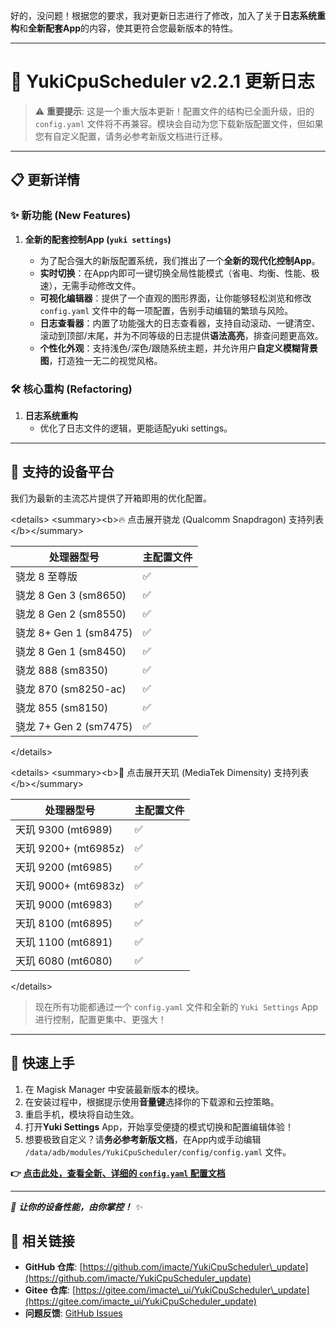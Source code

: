 好的，没问题！根据您的要求，我对更新日志进行了修改，加入了关于**日志系统重构**和**全新配套App**的内容，使其更符合您最新版本的特性。

-----

# 🚀 YukiCpuScheduler v2.2.1 更新日志

> ⚠️ **重要提示**: 这是一个重大版本更新！配置文件的结构已全面升级，旧的 `config.yaml` 文件将不再兼容。模块会自动为您下载新版配置文件，但如果您有自定义配置，请务必参考新版文档进行迁移。

-----

## 📋 更新详情

### ✨ **新功能 (New Features)**

1.  **全新的配套控制App (`yuki settings`)**

      * 为了配合强大的新版配置系统，我们推出了一个**全新的现代化控制App**。
      * **实时切换**：在App内即可一键切换全局性能模式（省电、均衡、性能、极速），无需手动修改文件。
      * **可视化编辑器**：提供了一个直观的图形界面，让你能够轻松浏览和修改 `config.yaml` 文件中的每一项配置，告别手动编辑的繁琐与风险。
      * **日志查看器**：内置了功能强大的日志查看器，支持自动滚动、一键清空、滚动到顶部/末尾，并为不同等级的日志提供**语法高亮**，排查问题更高效。
      * **个性化外观**：支持浅色/深色/跟随系统主题，并允许用户**自定义模糊背景图**，打造独一无二的视觉风格。

### 🛠️ **核心重构 (Refactoring)**

1.  **日志系统重构**
      * 优化了日志文件的逻辑，更能适配yuki settings。

-----

## 📱 支持的设备平台

我们为最新的主流芯片提供了开箱即用的优化配置。

\<details\>
\<summary\>\<b\>🔥 点击展开骁龙 (Qualcomm Snapdragon) 支持列表\</b\>\</summary\>

| 处理器型号 | 主配置文件 |
|---|---|
| 骁龙 8 至尊版 | ✅ |
| 骁龙 8 Gen 3 (sm8650) | ✅ |
| 骁龙 8 Gen 2 (sm8550) | ✅ |
| 骁龙 8+ Gen 1 (sm8475) | ✅ |
| 骁龙 8 Gen 1 (sm8450) | ✅ |
| 骁龙 888 (sm8350) | ✅ |
| 骁龙 870 (sm8250-ac) | ✅ |
| 骁龙 855 (sm8150) | ✅ |
| 骁龙 7+ Gen 2 (sm7475) | ✅ |

\</details\>

\<details\>
\<summary\>\<b\>💎 点击展开天玑 (MediaTek Dimensity) 支持列表\</b\>\</summary\>

| 处理器型号 | 主配置文件 |
|---|---|
| 天玑 9300 (mt6989) | ✅ |
| 天玑 9200+ (mt6985z) | ✅ |
| 天玑 9200 (mt6985) | ✅ |
| 天玑 9000+ (mt6983z) | ✅ |
| 天玑 9000 (mt6983) | ✅ |
| 天玑 8100 (mt6895) | ✅ |
| 天玑 1100 (mt6891) | ✅ |
| 天玑 6080 (mt6080) | ✅ |

\</details\>

> 现在所有功能都通过一个 `config.yaml` 文件和全新的 `Yuki Settings` App 进行控制，配置更集中、更强大！

-----

## 📖 快速上手

1.  在 Magisk Manager 中安装最新版本的模块。
2.  在安装过程中，根据提示使用**音量键**选择你的下载源和云控策略。
3.  重启手机，模块将自动生效。
4.  打开**Yuki Settings** App，开始享受便捷的模式切换和配置编辑体验！
5.  想要极致自定义？请**务必参考新版文档**，在App内或手动编辑 `/data/adb/modules/YukiCpuScheduler/config/config.yaml` 文件。

**👉 [点击此处，查看全新、详细的 `config.yaml` 配置文档](https://www.google.com/search?q=%5Bhttps://github.com/imacte/YukiCpuScheduler_update%23readme%5D\(https://github.com/imacte/YukiCpuScheduler_update%23readme\))**

-----

*🌟 **让你的设备性能，由你掌控！** ✨*

## 🔗 相关链接

  - **GitHub 仓库**: [https://github.com/imacte/YukiCpuScheduler\_update](https://github.com/imacte/YukiCpuScheduler_update)
  - **Gitee 仓库**: [https://gitee.com/imacte\_ui/YukiCpuScheduler\_update](https://gitee.com/imacte_ui/YukiCpuScheduler_update)
  - **问题反馈**: [GitHub Issues](https://www.google.com/search?q=https://github.com/imacte/YukiCpuScheduler_update/issues)